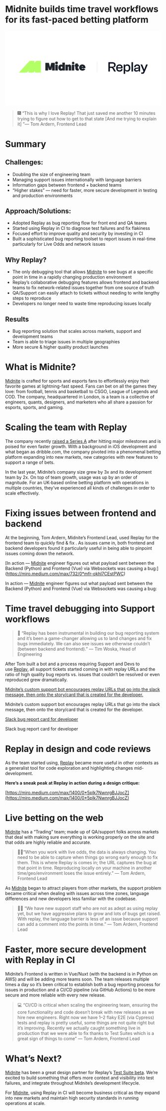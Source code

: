 # Midnite builds time travel workflows for its fast-paced betting platform

![Midnite and Replay.png](Midnite%20builds%20time%20travel%20workflows%20for%20its%20fast-%20af3144d610b944b8b33987b8cfdec353/Midnite_and_Replay.png)

> 🎆 “This is why I love Replay! That just saved me another 10 minutes trying to figure out how to get to that state [And me trying to explain it] ”— Tom Ardern, Frontend Lead
> 

# **Summary**

## **Challenges:**

- Doubling the size of engineering team
- Managing support issues internationally with language barriers
- Information gaps between frontend + backend teams
- “Higher stakes” — need for faster, more secure development in testing and production environments

## **Approach/Solutions:**

- Adopted Replay as bug reporting flow for front end and QA teams
- Started using Replay in CI to diagnose test failures and fix flakiness
- Focused effort to improve quality and security by investing in CI
- Built a sophisticated bug reporting toolset to report issues in real-time particularly for Live Odds and network issues

## **Why Replay?**

- The only debugging tool that allows [Midnite](https://www.midnite.com/) to see bugs at a specific point in time in a rapidly changing production environment
- Replay’s collaborative debugging features allows frontend and backend teams to fix network-related issues together from one source of truth
- QA/Support can easily attach to tickets without needing to write lengthy steps to reproduce
- Developers no longer need to waste time reproducing issues locally

## **Results**

- Bug reporting solution that scales across markets, support and development teams
- Team is able to triage issues in multiple geographies
- More secure & higher quality product launches

# **What is Midnite?**

[Midnite](https://www.midnite.com/) is crafted for sports and esports fans to effortlessly enjoy their favorite games at lightning-fast speed. Fans can bet on all the games they love: from football, tennis and basketball to CSGO, League of Legends and COD. The company, headquartered in London, is a team is a collective of engineers, quants, designers, and marketers who all share a passion for esports, sports, and gaming.

# **Scaling the team with Replay**

The company recently [raised a Series A](https://www.prnewswire.com/news-releases/midnite-announces-series-a-round-led-by-the-raine-group-301472693.html) after hitting major milestones and is poised for even faster growth. With a background in iOS development and what began as dribble.com, the company pivoted into a phenomenal betting platform expanding into new markets, new categories with new features to support a range of bets.

In the last year, Midnite’s company size grew by 3x and its development team by 2x. On top of team growth, usage was up by an order of magnitude. For an UK-based online betting platform with operations in multiple countries, they’ve experienced all kinds of challenges in order to scale effectively.

# **Fixing issues between frontend and backend**

At the beginning, Tom Ardern, Midnite’s Frontend Lead, used Replay for the frontend team to quickly find & fix . As issues came in, both frontend and backend developers found it particularly useful in being able to pinpoint issues coming down the network.

[In action — [Midnite](https://www.midnite.com/) engineer figures out what payload sent between the Backend (Python) and Frontend (Vue) via Websockets was causing a bug:](https://miro.medium.com/max/732/0*mfr-okhl7CEstPWC)

In action — [Midnite](https://www.midnite.com/) engineer figures out what payload sent between the Backend (Python) and Frontend (Vue) via Websockets was causing a bug:

# T**ime travel debugging into Support workflows**

> 🎸 “Replay has been instrumental in building our bug reporting system and it’s been a game-changer allowing us to land changes and fix bugs immediately. We can also see issues we otherwise couldn’t (between backend and frontend).” — Tim Woska, Head of Engineering
> 

After Tom built a bot and a process requiring Support and Devs to use [Replay](https://www.replay.io/), all support tickets started coming in with replay URLs and the ratio of high quality bug reports vs. issues that couldn’t be resolved or even reproduced grew dramatically.

[Midnite’s custom support bot encourages replay URLs that go into the slack message, then onto the story/card that is created for the developer.](https://miro.medium.com/max/1114/0*3UvfvUPfF_F2bYsW)

Midnite’s custom support bot encourages replay URLs that go into the slack message, then onto the story/card that is created for the developer.

[Slack bug report card for developer](https://miro.medium.com/max/1400/0*Q83kaLthbxu6hj1z)

Slack bug report card for developer

# **Replay in design and code reviews**

As the team started using, [Replay](https://www.replay.io/) became more useful in other contexts as a generalist tool for code exploration and highlighting changes mid-development.

**Here’s a sneak peak at Replay in action during a design critique:**

[https://miro.medium.com/max/1400/0*5plk7NwnrgBJJocZ](https://miro.medium.com/max/1400/0*5plk7NwnrgBJJocZ)

# L**ive betting on the web**

[Midnite](https://www.midnite.com/) has a “Trading” team; made up of QA/support folks across markets that deal with making sure everything is working properly on the site and that odds are highly reliable and accurate.

> 🏇🏼“When you work with live odds, the data is always changing. You need to be able to capture when things go wrong early enough to fix them. This is where Replay is comes in; the URL captures the bug at that point in time. Reproducing locally on your machine in another time/geo/environment loses the issue entirely.” — Tom Ardern, Frontend Lead
> 

As [Midnite](https://www.midnite.com/) began to attract players from other markets, the support problem became critical when dealing with issues across time zones, language differences and new developers less familiar with the codebase.

> 🏂🏼 “We have new support staff who are not as adept as using replay yet, but we have aggressive plans to grow and lots of bugs get raised. With replay, the language barrier is less of an issue because support can add a comment into the points in time.” — Tom Ardern, Frontend Lead
> 

# **Faster, more secure development with Replay in CI**

Midnite’s Frontend is written in Vue/Nuxt (with the backend is in Python on AWS) and will be adding more teams soon. The team releases multiple times a day so it’s been critical to establish both a bug reporting process for issues in production and a CI/CD pipeline (via GitHub Actions) to be more secure and more reliable with every new release.

> 💻 “CI/CD is critical when scaling the engineering team, ensuring the core functionality and code doesn’t break with new releases as we hire new engineers. Right now we have 1–2 flaky E2E (via Cypress) tests and replay is pretty useful, some things are not quite right but it’s improving. Recently we actually caught something live in production that we were able to fix thanks to Test Suites which is a great sign of things to come” — Tom Ardern, Frontend Lead
> 

# **What’s Next?**

[Midnite](https://www.midnite.com/) has been a great design partner for Replay’s [Test Suite beta](https://docs.replay.io/recording-browser-tests-(beta)). We’re excited to build something that offers more context and visibility into test failures, and integrate throughout Midnite’s development lifecycle.

For [Midnite](https://www.midnite.com/), using Replay in CI will become business critical as they expand into new markets and maintain high security standards in running operations at scale.